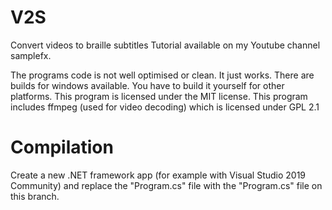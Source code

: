 # V2S
Convert videos to braille subtitles
Tutorial available on my Youtube channel samplefx.

The programs code is not well optimised or clean. It just works.
There are builds for windows available. You have to build it yourself for other platforms.
This program is licensed under the MIT license.
This program includes ffmpeg (used for video decoding) which is licensed under GPL 2.1

# Compilation
Create a new .NET framework app (for example with Visual Studio 2019 Community) and replace the "Program.cs" file with the "Program.cs" file on this branch.

